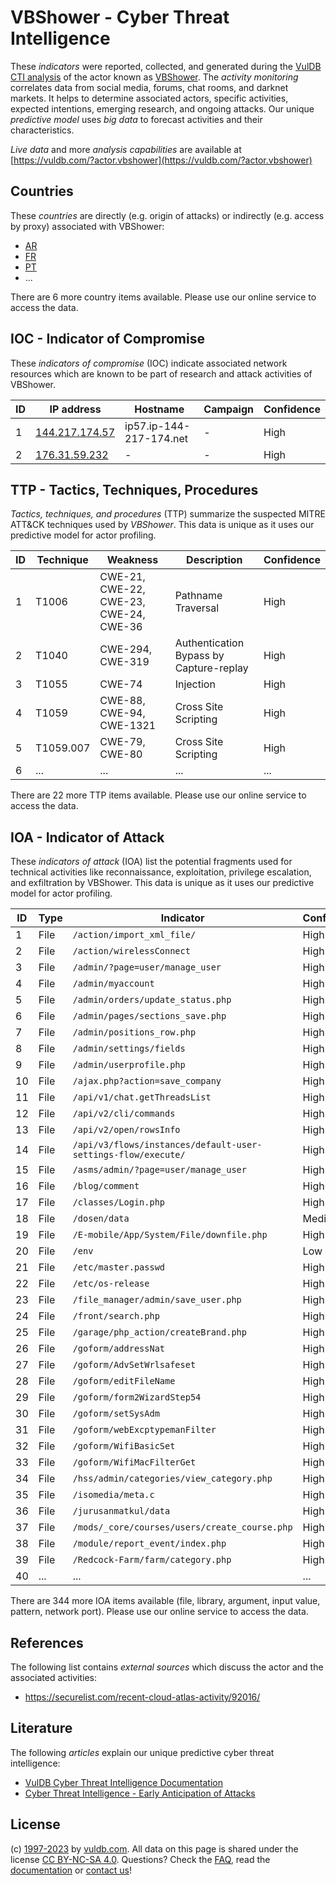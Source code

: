 # VBShower - Cyber Threat Intelligence

These _indicators_ were reported, collected, and generated during the [VulDB CTI analysis](https://vuldb.com/?kb.cti) of the actor known as [VBShower](https://vuldb.com/?actor.vbshower). The _activity monitoring_ correlates data from social media, forums, chat rooms, and darknet markets. It helps to determine associated actors, specific activities, expected intentions, emerging research, and ongoing attacks. Our unique _predictive model_ uses _big data_ to forecast activities and their characteristics.

_Live data_ and more _analysis capabilities_ are available at [https://vuldb.com/?actor.vbshower](https://vuldb.com/?actor.vbshower)

## Countries

These _countries_ are directly (e.g. origin of attacks) or indirectly (e.g. access by proxy) associated with VBShower:

* [AR](https://vuldb.com/?country.ar)
* [FR](https://vuldb.com/?country.fr)
* [PT](https://vuldb.com/?country.pt)
* ...

There are 6 more country items available. Please use our online service to access the data.

## IOC - Indicator of Compromise

These _indicators of compromise_ (IOC) indicate associated network resources which are known to be part of research and attack activities of VBShower.

ID | IP address | Hostname | Campaign | Confidence
-- | ---------- | -------- | -------- | ----------
1 | [144.217.174.57](https://vuldb.com/?ip.144.217.174.57) | ip57.ip-144-217-174.net | - | High
2 | [176.31.59.232](https://vuldb.com/?ip.176.31.59.232) | - | - | High

## TTP - Tactics, Techniques, Procedures

_Tactics, techniques, and procedures_ (TTP) summarize the suspected MITRE ATT&CK techniques used by _VBShower_. This data is unique as it uses our predictive model for actor profiling.

ID | Technique | Weakness | Description | Confidence
-- | --------- | -------- | ----------- | ----------
1 | T1006 | CWE-21, CWE-22, CWE-23, CWE-24, CWE-36 | Pathname Traversal | High
2 | T1040 | CWE-294, CWE-319 | Authentication Bypass by Capture-replay | High
3 | T1055 | CWE-74 | Injection | High
4 | T1059 | CWE-88, CWE-94, CWE-1321 | Cross Site Scripting | High
5 | T1059.007 | CWE-79, CWE-80 | Cross Site Scripting | High
6 | ... | ... | ... | ...

There are 22 more TTP items available. Please use our online service to access the data.

## IOA - Indicator of Attack

These _indicators of attack_ (IOA) list the potential fragments used for technical activities like reconnaissance, exploitation, privilege escalation, and exfiltration by VBShower. This data is unique as it uses our predictive model for actor profiling.

ID | Type | Indicator | Confidence
-- | ---- | --------- | ----------
1 | File | `/action/import_xml_file/` | High
2 | File | `/action/wirelessConnect` | High
3 | File | `/admin/?page=user/manage_user` | High
4 | File | `/admin/myaccount` | High
5 | File | `/admin/orders/update_status.php` | High
6 | File | `/admin/pages/sections_save.php` | High
7 | File | `/admin/positions_row.php` | High
8 | File | `/admin/settings/fields` | High
9 | File | `/admin/userprofile.php` | High
10 | File | `/ajax.php?action=save_company` | High
11 | File | `/api/v1/chat.getThreadsList` | High
12 | File | `/api/v2/cli/commands` | High
13 | File | `/api/v2/open/rowsInfo` | High
14 | File | `/api/v3/flows/instances/default-user-settings-flow/execute/` | High
15 | File | `/asms/admin/?page=user/manage_user` | High
16 | File | `/blog/comment` | High
17 | File | `/classes/Login.php` | High
18 | File | `/dosen/data` | Medium
19 | File | `/E-mobile/App/System/File/downfile.php` | High
20 | File | `/env` | Low
21 | File | `/etc/master.passwd` | High
22 | File | `/etc/os-release` | High
23 | File | `/file_manager/admin/save_user.php` | High
24 | File | `/front/search.php` | High
25 | File | `/garage/php_action/createBrand.php` | High
26 | File | `/goform/addressNat` | High
27 | File | `/goform/AdvSetWrlsafeset` | High
28 | File | `/goform/editFileName` | High
29 | File | `/goform/form2WizardStep54` | High
30 | File | `/goform/setSysAdm` | High
31 | File | `/goform/webExcptypemanFilter` | High
32 | File | `/goform/WifiBasicSet` | High
33 | File | `/goform/WifiMacFilterGet` | High
34 | File | `/hss/admin/categories/view_category.php` | High
35 | File | `/isomedia/meta.c` | High
36 | File | `/jurusanmatkul/data` | High
37 | File | `/mods/_core/courses/users/create_course.php` | High
38 | File | `/module/report_event/index.php` | High
39 | File | `/Redcock-Farm/farm/category.php` | High
40 | ... | ... | ...

There are 344 more IOA items available (file, library, argument, input value, pattern, network port). Please use our online service to access the data.

## References

The following list contains _external sources_ which discuss the actor and the associated activities:

* https://securelist.com/recent-cloud-atlas-activity/92016/

## Literature

The following _articles_ explain our unique predictive cyber threat intelligence:

* [VulDB Cyber Threat Intelligence Documentation](https://vuldb.com/?kb.cti)
* [Cyber Threat Intelligence - Early Anticipation of Attacks](https://www.scip.ch/en/?labs.20201022)

## License

(c) [1997-2023](https://vuldb.com/?kb.changelog) by [vuldb.com](https://vuldb.com/?kb.about). All data on this page is shared under the license [CC BY-NC-SA 4.0](https://creativecommons.org/licenses/by-nc-sa/4.0/). Questions? Check the [FAQ](https://vuldb.com/?kb.faq), read the [documentation](https://vuldb.com/?kb) or [contact us](https://vuldb.com/?contact)!
